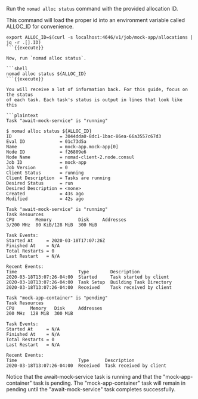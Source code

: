 Run the `nomad alloc status` command with the provided allocation ID.

This command will load the proper id into an environment variable called ALLOC_ID for convenience.

```shell
export ALLOC_ID=$(curl -s localhost:4646/v1/job/mock-app/allocations | jq -r .[].ID)
```{{execute}}

Now, run `nomad alloc status`.

```shell
nomad alloc status ${ALLOC_ID}
```{{execute}}

You will receive a lot of information back. For this guide, focus on the status
of each task. Each task's status is output in lines that look like this

```plaintext
Task "await-mock-service" is "running"
```

```plaintext
$ nomad alloc status ${ALLOC_ID}
ID                  = 3044dda0-8dc1-1bac-86ea-66a3557c67d3
Eval ID             = 01c73d5a
Name                = mock-app.mock-app[0]
Node ID             = f26809e6
Node Name           = nomad-client-2.node.consul
Job ID              = mock-app
Job Version         = 0
Client Status       = running
Client Description  = Tasks are running
Desired Status      = run
Desired Description = <none>
Created             = 43s ago
Modified            = 42s ago

Task "await-mock-service" is "running"
Task Resources
CPU        Memory          Disk     Addresses
3/200 MHz  80 KiB/128 MiB  300 MiB  

Task Events:
Started At     = 2020-03-18T17:07:26Z
Finished At    = N/A
Total Restarts = 0
Last Restart   = N/A

Recent Events:
Time                       Type        Description
2020-03-18T13:07:26-04:00  Started     Task started by client
2020-03-18T13:07:26-04:00  Task Setup  Building Task Directory
2020-03-18T13:07:26-04:00  Received    Task received by client

Task "mock-app-container" is "pending"
Task Resources
CPU      Memory   Disk     Addresses
200 MHz  128 MiB  300 MiB  

Task Events:
Started At     = N/A
Finished At    = N/A
Total Restarts = 0
Last Restart   = N/A

Recent Events:
Time                       Type      Description
2020-03-18T13:07:26-04:00  Received  Task received by client
```

Notice that the await-mock-service task is running and that the
"mock-app-container" task is pending. The "mock-app-container" task will remain
in pending until the "await-mock-service" task completes successfully.
